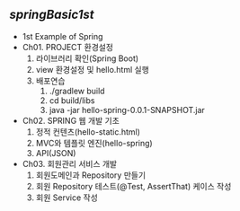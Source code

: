 ## *springBasic1st*
  + 1st Example of Spring
  + Ch01. PROJECT 환경설정
    1. 라이브러리 확인(Spring Boot)
    2. view 환경설정 및 hello.html 실행
    3. 배포연습
       1. ./gradlew build
       2.  cd build/libs
       3. java -jar hello-spring-0.0.1-SNAPSHOT.jar
  + Ch02. SPRING 웹 개발 기초
    1. 정적 컨텐츠(hello-static.html)
    2. MVC와 템플릿 엔진(hello-spring)
    3. API(JSON)
  + Ch03. 회원관리 서비스 개발
    1. 회원도메인과 Repository 만들기
    2. 회원 Repository 테스트(@Test, AssertThat) 케이스 작성
    3. 회원 Service 작성